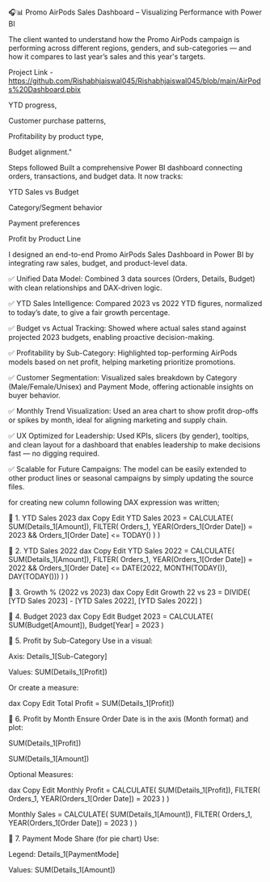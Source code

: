 🎧📊 Promo AirPods Sales Dashboard – Visualizing Performance with Power BI

The client wanted to understand how the Promo AirPods campaign is performing across different regions, genders, and sub-categories — and how it compares to last year’s sales and this year's targets.

Project Link - https://github.com/Rishabhjaiswal045/Rishabhjaiswal045/blob/main/AirPods%20Dashboard.pbix

YTD progress,

Customer purchase patterns,

Profitability by product type,

Budget alignment."

Steps followed
Built a comprehensive Power BI dashboard connecting orders, transactions, and budget data. It now tracks:

YTD Sales vs Budget

Category/Segment behavior

Payment preferences

Profit by Product Line

I designed an end-to-end Promo AirPods Sales Dashboard in Power BI by integrating raw sales, budget, and product-level data.

✅ Unified Data Model: Combined 3 data sources (Orders, Details, Budget) with clean relationships and DAX-driven logic.

✅ YTD Sales Intelligence: Compared 2023 vs 2022 YTD figures, normalized to today’s date, to give a fair growth percentage.

✅ Budget vs Actual Tracking: Showed where actual sales stand against projected 2023 budgets, enabling proactive decision-making.

✅ Profitability by Sub-Category: Highlighted top-performing AirPods models based on net profit, helping marketing prioritize promotions.

✅ Customer Segmentation: Visualized sales breakdown by Category (Male/Female/Unisex) and Payment Mode, offering actionable insights on buyer behavior.

✅ Monthly Trend Visualization: Used an area chart to show profit drop-offs or spikes by month, ideal for aligning marketing and supply chain.

✅ UX Optimized for Leadership: Used KPIs, slicers (by gender), tooltips, and clean layout for a dashboard that enables leadership to make decisions fast — no digging required.

✅ Scalable for Future Campaigns: The model can be easily extended to other product lines or seasonal campaigns by simply updating the source files.

for creating new column following DAX expression was written;

🧮 1. YTD Sales 2023 dax Copy Edit YTD Sales 2023 = CALCULATE( SUM(Details_1[Amount]), FILTER( Orders_1, YEAR(Orders_1[Order Date]) = 2023 && Orders_1[Order Date] <= TODAY() ) )

🧮 2. YTD Sales 2022 dax Copy Edit YTD Sales 2022 = CALCULATE( SUM(Details_1[Amount]), FILTER( Orders_1, YEAR(Orders_1[Order Date]) = 2022 && Orders_1[Order Date] <= DATE(2022, MONTH(TODAY()), DAY(TODAY())) ) )

🧮 3. Growth % (2022 vs 2023) dax Copy Edit Growth 22 vs 23 = DIVIDE( [YTD Sales 2023] - [YTD Sales 2022], [YTD Sales 2022] )

🧮 4. Budget 2023 dax Copy Edit Budget 2023 = CALCULATE( SUM(Budget[Amount]), Budget[Year] = 2023 )

🧮 5. Profit by Sub-Category Use in a visual:

Axis: Details_1[Sub-Category]

Values: SUM(Details_1[Profit])

Or create a measure:

dax Copy Edit Total Profit = SUM(Details_1[Profit])

🧮 6. Profit by Month Ensure Order Date is in the axis (Month format) and plot:

SUM(Details_1[Profit])

SUM(Details_1[Amount])

Optional Measures:

dax Copy Edit Monthly Profit = CALCULATE( SUM(Details_1[Profit]), FILTER( Orders_1, YEAR(Orders_1[Order Date]) = 2023 ) )

Monthly Sales = CALCULATE( SUM(Details_1[Amount]), FILTER( Orders_1, YEAR(Orders_1[Order Date]) = 2023 ) )

🧮 7. Payment Mode Share (for pie chart) Use:

Legend: Details_1[PaymentMode]

Values: SUM(Details_1[Amount])
